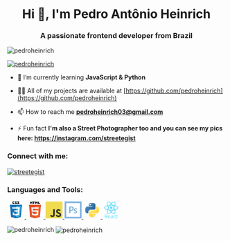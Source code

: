 <h1 align="center">Hi 👋, I'm Pedro Antônio Heinrich</h1>
<h3 align="center">A passionate frontend developer from Brazil</h3>

<p align="left"> <img src="https://komarev.com/ghpvc/?username=pedroheinrich&label=Profile%20views&color=0e75b6&style=flat" alt="pedroheinrich" /> </p>

<p align="left"> <a href="https://github.com/ryo-ma/github-profile-trophy"><img src="https://github-profile-trophy.vercel.app/?username=pedroheinrich" alt="pedroheinrich" /></a> </p>

- 🌱 I’m currently learning **JavaScript & Python**

- 👨‍💻 All of my projects are available at [https://github.com/pedroheinrich](https://github.com/pedroheinrich)

- 📫 How to reach me **pedroheinrich03@gmail.com**

- ⚡ Fun fact **I'm also a Street Photographer too and you can see my pics here: https://instagram.com/streetegist**

<h3 align="left">Connect with me:</h3>
<p align="left">
<a href="https://instagram.com/streetegist" target="blank"><img align="center" src="https://raw.githubusercontent.com/rahuldkjain/github-profile-readme-generator/master/src/images/icons/Social/instagram.svg" alt="streetegist" height="30" width="40" /></a>
</p>

<h3 align="left">Languages and Tools:</h3>
<p align="left"> <a href="https://www.w3schools.com/css/" target="_blank" rel="noreferrer"> <img src="https://raw.githubusercontent.com/devicons/devicon/master/icons/css3/css3-original-wordmark.svg" alt="css3" width="40" height="40"/> </a> <a href="https://www.w3.org/html/" target="_blank" rel="noreferrer"> <img src="https://raw.githubusercontent.com/devicons/devicon/master/icons/html5/html5-original-wordmark.svg" alt="html5" width="40" height="40"/> </a> <a href="https://developer.mozilla.org/en-US/docs/Web/JavaScript" target="_blank" rel="noreferrer"> <img src="https://raw.githubusercontent.com/devicons/devicon/master/icons/javascript/javascript-original.svg" alt="javascript" width="40" height="40"/> </a> <a href="https://www.photoshop.com/en" target="_blank" rel="noreferrer"> <img src="https://raw.githubusercontent.com/devicons/devicon/master/icons/photoshop/photoshop-line.svg" alt="photoshop" width="40" height="40"/> </a> <a href="https://www.python.org" target="_blank" rel="noreferrer"> <img src="https://raw.githubusercontent.com/devicons/devicon/master/icons/python/python-original.svg" alt="python" width="40" height="40"/> </a> <a href="https://reactjs.org/" target="_blank" rel="noreferrer"> <img src="https://raw.githubusercontent.com/devicons/devicon/master/icons/react/react-original-wordmark.svg" alt="react" width="40" height="40"/> </a> </p>

<p><img align="left" src="https://github-readme-stats.vercel.app/api/top-langs?username=pedroheinrich&show_icons=true&locale=en&layout=compact" alt="pedroheinrich" /></p>

<p>&nbsp;<img align="center" src="https://github-readme-stats.vercel.app/api?username=pedroheinrich&show_icons=true&locale=en" alt="pedroheinrich" /></p>
